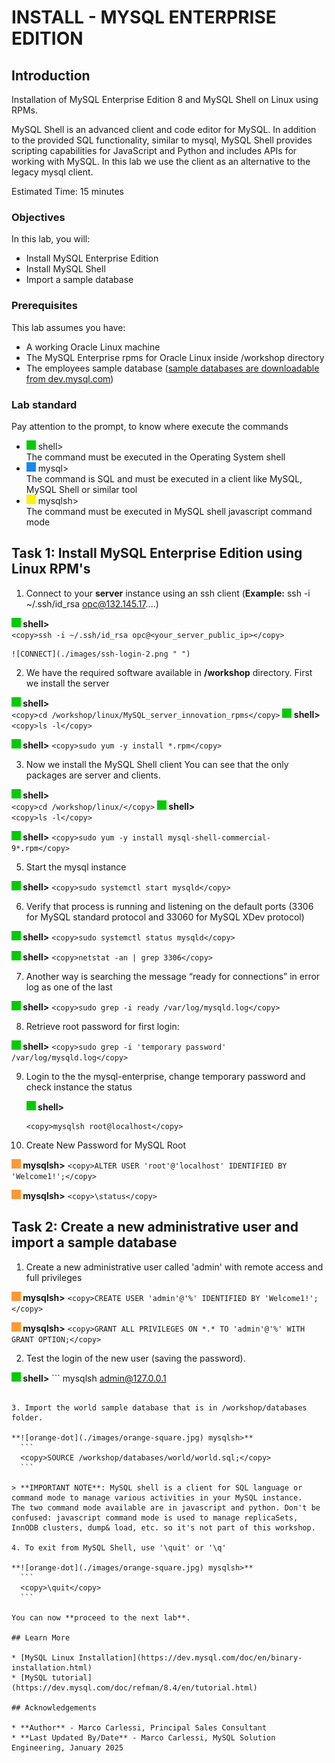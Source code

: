 # INSTALL - MYSQL ENTERPRISE EDITION

## Introduction

Installation of MySQL Enterprise Edition 8 and MySQL Shell on Linux using RPMs.

MySQL Shell is an advanced client and code editor for MySQL. In addition to the provided SQL functionality, similar to mysql, MySQL Shell provides scripting capabilities for JavaScript and Python and includes APIs for working with MySQL.
In this lab we use the client as an alternative to the legacy mysql client.

Estimated Time: 15 minutes

### Objectives

In this lab, you will:

* Install MySQL Enterprise Edition
* Install MySQL Shell 
* Import a sample database


### Prerequisites

This lab assumes you have:
* A working Oracle Linux machine
* The MySQL Enterprise rpms for Oracle Linux inside /workshop directory
* The employees sample database ([sample databases are downloadable from dev.mysql.com](https://dev.mysql.com/doc/index-other.html))

### Lab standard

Pay attention to the prompt, to know where execute the commands 
* ![green-dot](./images/green-square.jpg) shell>  
  The command must be executed in the Operating System shell
* ![orange-dot](./images/blue-square.jpg) mysql>  
  The command is SQL and must be executed in a client like MySQL, MySQL Shell or similar tool
* ![yellow-dot](./images/yellow-square.jpg) mysqlsh>  
  The command must be executed in MySQL shell javascript command mode
  
## Task 1: Install MySQL Enterprise Edition using Linux RPM's


1. Connect to your **server** instance using an ssh client (**Example:** ssh -i ~/.ssh/id_rsa opc@132.145.17….)

  **![green-dot](./images/green-square.jpg) shell>**  
    ```
    <copy>ssh -i ~/.ssh/id_rsa opc@<your_server_public_ip></copy>
    ```

    ![CONNECT](./images/ssh-login-2.png " ")


2. We have the required software available in **/workshop** directory. First we install the server

  **![green-dot](./images/green-square.jpg) shell>**  
      ```
      <copy>cd /workshop/linux/MySQL_server_innovation_rpms</copy>
      ```
  **![green-dot](./images/green-square.jpg) shell>**  
      ```
      <copy>ls -l</copy>
      ```

 **![green-dot](./images/green-square.jpg) shell>** 
    ```
    <copy>sudo yum -y install *.rpm</copy>
    ```

3. Now we install the MySQL Shell client You can see that the only packages are server and clients.

  **![green-dot](./images/green-square.jpg) shell>**  
      ```
      <copy>cd /workshop/linux/</copy>
      ```
  **![green-dot](./images/green-square.jpg) shell>**  
      ```
      <copy>ls -l</copy>
      ```

 **![green-dot](./images/green-square.jpg) shell>** 
    ```
    <copy>sudo yum -y install mysql-shell-commercial-9*.rpm</copy>
    ```

5.	Start the mysql instance

 **![green-dot](./images/green-square.jpg) shell>** 
    ```
    <copy>sudo systemctl start mysqld</copy>
    ```

6.	Verify that process is running and listening on the default ports (3306 for MySQL standard protocol and 33060 for MySQL XDev protocol)

  **![green-dot](./images/green-square.jpg) shell>** 
    ```
    <copy>sudo systemctl status mysqld</copy>
    ```

  **![green-dot](./images/green-square.jpg) shell>** 
    ```
    <copy>netstat -an | grep 3306</copy>
    ```

7.	Another way is searching the message “ready for connections” in error log as one of the last 

  **![green-dot](./images/green-square.jpg) shell>** 
    ```
    <copy>sudo grep -i ready /var/log/mysqld.log</copy>
    ```

8.	Retrieve root password for first login:

  **![green-dot](./images/green-square.jpg) shell>** 
    ```
    <copy>sudo grep -i 'temporary password' /var/log/mysqld.log</copy>
    ```

9. Login to the the mysql-enterprise, change temporary password and check instance the status

    **![green-dot](./images/green-square.jpg) shell>** 
     ```
    <copy>mysqlsh root@localhost</copy>
    ```

10. Create New Password for MySQL Root

 **![orange-dot](./images/orange-square.jpg) mysqlsh>**
    ```
    <copy>ALTER USER 'root'@'localhost' IDENTIFIED BY 'Welcome1!';</copy>
    ```

 **![orange-dot](./images/orange-square.jpg) mysqlsh>**
    ```
    <copy>\status</copy>
    ```

## Task 2: Create a new administrative user and import a sample database

1.	Create a new administrative user called 'admin' with remote access and full privileges

 **![orange-dot](./images/orange-square.jpg) mysqlsh>**
    ```
    <copy>CREATE USER 'admin'@'%' IDENTIFIED BY 'Welcome1!';</copy>
    ```

 **![orange-dot](./images/orange-square.jpg) mysqlsh>**
    ```
    <copy>GRANT ALL PRIVILEGES ON *.* TO 'admin'@'%' WITH GRANT OPTION;</copy>
    ```

2. Test the login of the new user (saving the password).

  **![green-dot](./images/green-square.jpg) shell>** 
    ```
  <copy>mysqlsh admin@127.0.0.1</copy>
  ```

3. Import the world sample database that is in /workshop/databases folder.

 **![orange-dot](./images/orange-square.jpg) mysqlsh>**
    ```
    <copy>SOURCE /workshop/databases/world/world.sql;</copy>
    ```

  > **IMPORTANT NOTE**: MySQL shell is a client for SQL language or command mode to manage various activities in your MySQL instance.  
  The two command mode available are in javascript and python. Don't be confused: javascript command mode is used to manage replicaSets, InnODB clusters, dump& load, etc. so it's not part of this workshop.

4. To exit from MySQL Shell, use '\quit' or '\q'
  
  **![orange-dot](./images/orange-square.jpg) mysqlsh>**
    ```
    <copy>\quit</copy>
    ```

You can now **proceed to the next lab**.

## Learn More

* [MySQL Linux Installation](https://dev.mysql.com/doc/en/binary-installation.html)
* [MySQL tutorial](https://dev.mysql.com/doc/refman/8.4/en/tutorial.html)

## Acknowledgements

* **Author** - Marco Carlessi, Principal Sales Consultant
* **Last Updated By/Date** - Marco Carlessi, MySQL Solution Engineering, January 2025

